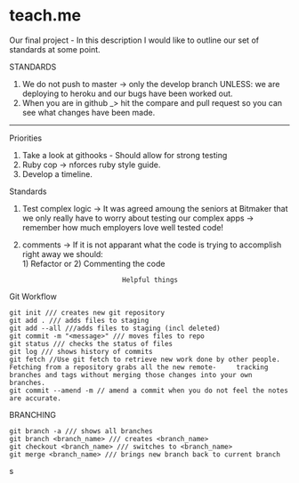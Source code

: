 # teach.me
Our final project - In this description I would like to outline our set of standards at some point.

STANDARDS 
1. We do not push to master -> only the develop branch UNLESS: we are deploying to heroku and our bugs have been worked out. 
2. When you are in github _> hit the compare and pull request so you can see what changes have been made. 


_______________________________________________________________


Priorities
1) Take a look at githooks - Should allow for strong testing 
2) Ruby cop -> nforces ruby style guide. 
3) Develop a timeline. 

Standards 

1. Test complex logic -> It was agreed amoung the seniors at Bitmaker that we only really have to worry about testing our complex apps -> remember how much employers love well tested code! 

2. comments -> If it is not apparant what the code is trying to accomplish right away we should:  
           1) Refactor
                or 
           2) Commenting the code



                                Helpful things 

Git Workflow

    git init /// creates new git repository
    git add . /// adds files to staging
    git add --all ///adds files to staging (incl deleted) 
    git commit -m "<message>" /// moves files to repo
    git status /// checks the status of files
    git log /// shows history of commits
    git fetch //Use git fetch to retrieve new work done by other people. Fetching from a repository grabs all the new remote-     tracking branches and tags without merging those changes into your own branches.
    git commit --amend -m // amend a commit when you do not feel the notes are accurate. 

BRANCHING 

    git branch -a /// shows all branches
    git branch <branch_name> /// creates <branch_name>
    git checkout <branch_name> /// switches to <branch_name>
    git merge <branch_name> /// brings new branch back to current branch
s

